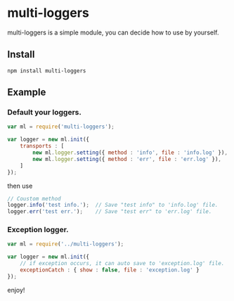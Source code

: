 # multi-loggers

multi-loggers is a simple module, you can decide how to use by yourself.

## Install

    npm install multi-loggers


## Example

### Default your loggers.

```javascript
var ml = require('multi-loggers');

var logger = new ml.init({
    transports : [
        new ml.logger.setting({ method : 'info', file : 'info.log' }),
        new ml.logger.setting({ method : 'err', file : 'err.log' }),
    ]
});
```

then use

```javascript
// Coustom method
logger.info('test info.');  // Save "test info" to 'info.log' file.
logger.err('test err.');    // Save "test err" to 'err.log' file.
```

### Exception logger.

```javascript
var ml = require('../multi-loggers');

var logger = new ml.init({
    // if exception occurs, it can auto save to 'exception.log' file.
    exceptionCatch : { show : false, file : 'exception.log' }
});
```

enjoy!